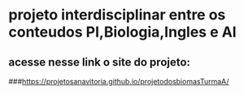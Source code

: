 # projeto interdisciplinar  entre os conteudos  PI,Biologia,Ingles e AI
## acesse nesse link o site do projeto:
###https://projetosanavitoria.github.io/projetodosbiomasTurmaA/
